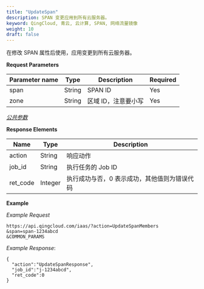 ```yaml
---
title: "UpdateSpan"
description: SPAN 变更应用到所有云服务器。
keyword: QingCloud, 青云, 云计算, SPAN, 网络流量镜像
weight: 10
draft: false
---
```


在修改 SPAN 属性后使用，应用变更到所有云服务器。

**Request Parameters**

| Parameter name | Type | Description | Required |
| --- | --- | --- | --- |
| span | String | SPAN ID | Yes |
| zone | String | 区域 ID，注意要小写 | Yes |

[_公共参数_](../../get_api/parameters/)

**Response Elements**

| Name | Type | Description |
| --- | --- | --- |
| action | String | 响应动作 |
| job_id | String | 执行任务的 Job ID |
| ret_code | Integer | 执行成功与否，0 表示成功，其他值则为错误代码 |

**Example**

_Example Request_

```
https://api.qingcloud.com/iaas/?action=UpdateSpanMembers
&span=span-1234abcd
&COMMON_PARAMS
```

_Example Response_:

```
{
  "action":"UpdateSpanResponse",
  "job_id":"j-1234abcd",
  "ret_code":0
}
```

